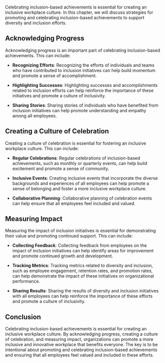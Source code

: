 
Celebrating inclusion-based achievements is essential for creating an inclusive workplace culture. In this chapter, we will discuss strategies for promoting and celebrating inclusion-based achievements to support diversity and inclusion efforts.

Acknowledging Progress
----------------------

Acknowledging progress is an important part of celebrating inclusion-based achievements. This can include:

* **Recognizing Efforts**: Recognizing the efforts of individuals and teams who have contributed to inclusion initiatives can help build momentum and promote a sense of accomplishment.

* **Highlighting Successes**: Highlighting successes and accomplishments related to inclusion efforts can help reinforce the importance of these initiatives and promote a culture of inclusivity.

* **Sharing Stories**: Sharing stories of individuals who have benefited from inclusion initiatives can help promote understanding and empathy among all employees.

Creating a Culture of Celebration
---------------------------------

Creating a culture of celebration is essential for fostering an inclusive workplace culture. This can include:

* **Regular Celebrations**: Regular celebrations of inclusion-based achievements, such as monthly or quarterly events, can help build excitement and promote a sense of community.

* **Inclusive Events**: Creating inclusive events that incorporate the diverse backgrounds and experiences of all employees can help promote a sense of belonging and foster a more inclusive workplace culture.

* **Collaborative Planning**: Collaborative planning of celebration events can help ensure that all employees feel included and valued.

Measuring Impact
----------------

Measuring the impact of inclusion initiatives is essential for demonstrating their value and promoting continued support. This can include:

* **Collecting Feedback**: Collecting feedback from employees on the impact of inclusion initiatives can help identify areas for improvement and promote continued growth and development.

* **Tracking Metrics**: Tracking metrics related to diversity and inclusion, such as employee engagement, retention rates, and promotion rates, can help demonstrate the impact of these initiatives on organizational performance.

* **Sharing Results**: Sharing the results of diversity and inclusion initiatives with all employees can help reinforce the importance of these efforts and promote a culture of inclusivity.

Conclusion
----------

Celebrating inclusion-based achievements is essential for creating an inclusive workplace culture. By acknowledging progress, creating a culture of celebration, and measuring impact, organizations can promote a more inclusive and innovative workplace that benefits everyone. The key is to be intentional about promoting and celebrating inclusion-based achievements and ensuring that all employees feel valued and included in these efforts.
